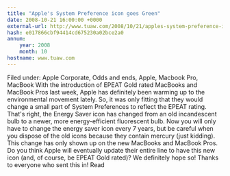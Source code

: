 ```yaml
---
title: "Apple's System Preference icon goes Green"
date: 2008-10-21 16:00:00 +0000
external-url: http://www.tuaw.com/2008/10/21/apples-system-preference-icon-goes-green/
hash: e017866cbf94414cd675230a02bce2a0
annum:
    year: 2008
    month: 10
hostname: www.tuaw.com
---
```


Filed under: Apple Corporate, Odds and ends, Apple, Macbook Pro, MacBook With the introduction of EPEAT Gold rated MacBooks and MacBook Pros last week, Apple has definitely been warming up to the environmental movement lately. So, it was only fitting that they would change a small part of System Preferences to reflect the EPEAT rating.   That's right, the Energy Saver icon has changed from an old incandescent bulb to a newer, more energy-efficient fluorescent bulb. Now you will only have to change the energy saver icon every 7 years, but be careful when you dispose of the old icons because they contain mercury (just kidding).    This change has only shown up on the new MacBooks and MacBook Pros. Do you think Apple will eventually update their entire line to have this new icon (and, of course, be EPEAT Gold rated)? We definitely hope so!   Thanks to everyone who sent this in! Read
